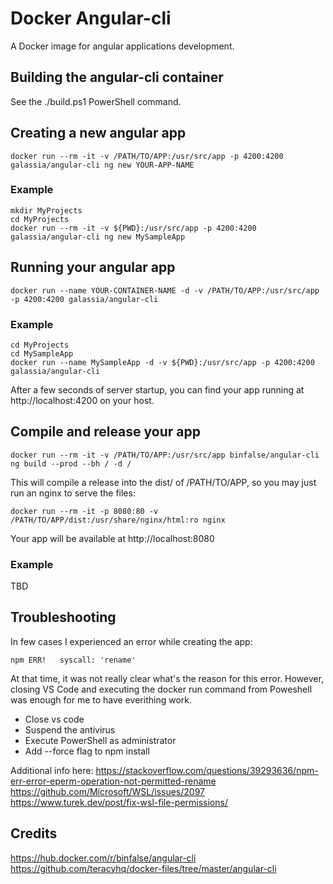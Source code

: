 # Docker Angular-cli

A Docker image for angular applications development.

## Building the angular-cli container

See the ./build.ps1 PowerShell command.

## Creating a new angular app

    docker run --rm -it -v /PATH/TO/APP:/usr/src/app -p 4200:4200 galassia/angular-cli ng new YOUR-APP-NAME

### Example

    mkdir MyProjects
    cd MyProjects
    docker run --rm -it -v ${PWD}:/usr/src/app -p 4200:4200 galassia/angular-cli ng new MySampleApp

## Running your angular app

    docker run --name YOUR-CONTAINER-NAME -d -v /PATH/TO/APP:/usr/src/app -p 4200:4200 galassia/angular-cli

### Example

    cd MyProjects
    cd MySampleApp
    docker run --name MySampleApp -d -v ${PWD}:/usr/src/app -p 4200:4200 galassia/angular-cli

After a few seconds of server startup, you can find your app running at http://localhost:4200 on your host.

## Compile and release your app

    docker run --rm -it -v /PATH/TO/APP:/usr/src/app binfalse/angular-cli ng build --prod --bh / -d /

This will compile a release into the dist/ of /PATH/TO/APP, so you may just run an nginx to serve the files:

    docker run --rm -it -p 8080:80 -v /PATH/TO/APP/dist:/usr/share/nginx/html:ro nginx

Your app will be available at http://localhost:8080

### Example

TBD

## Troubleshooting

In few cases I experienced an error while creating the app:

	npm ERR!   syscall: 'rename'

At that time, it was not really clear what's the reason for this error.
However, closing VS Code and executing the docker run command from Poweshell was enough for me to have everithing work.

- Close vs code
- Suspend the antivirus
- Execute PowerShell as administrator
- Add --force flag to npm install

Additional info here:
https://stackoverflow.com/questions/39293636/npm-err-error-eperm-operation-not-permitted-rename
https://github.com/Microsoft/WSL/issues/2097
https://www.turek.dev/post/fix-wsl-file-permissions/

## Credits

https://hub.docker.com/r/binfalse/angular-cli
https://github.com/teracyhq/docker-files/tree/master/angular-cli

